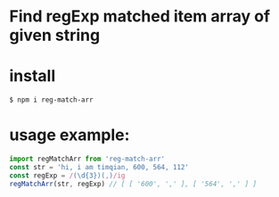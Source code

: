 # Find regExp matched item array of given string

# install

```
$ npm i reg-match-arr
```

# usage example:

```js
import regMatchArr from 'reg-match-arr'
const str = 'hi, i am timqian, 600, 564, 112'
const regExp = /(\d{3})(,)/ig
regMatchArr(str, regExp) // [ [ '600', ',' ], [ '564', ',' ] ]
```
